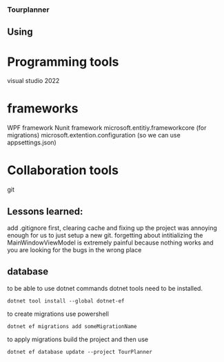 ### Tourplanner


## Using
# Programming tools
visual studio 2022


# frameworks
WPF framework
Nunit framework
microsoft.entitiy.frameworkcore
(for migrations)
microsoft.extention.configuration
(so we can use appsettings.json)

# Collaboration tools
git


## Lessons learned:
add .gitignore first, clearing cache and fixing up the project was annoying enough for us to just setup a new git.
forgetting about intitializing the MainWindowViewModel is extremely painful because nothing works and you are looking for the bugs in the wrong place

## database
to be able to use dotnet commands dotnet tools need to be installed.
```shell
dotnet tool install --global dotnet-ef
```
to create migrations use powershell
```shell
dotnet ef migrations add someMigrationName
```
to apply migrations build the project and then use
```shell
dotnet ef database update --project TourPlanner
```
